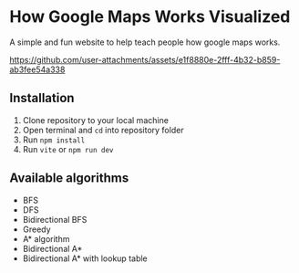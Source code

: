 <h1>How Google Maps Works Visualized</h1>

A simple and fun website to help teach people how google maps works.


https://github.com/user-attachments/assets/e1f8880e-2fff-4b32-b859-ab3fee54a338


## Installation
1. Clone repository to your local machine
2. Open terminal and `cd` into repository folder
3. Run `npm install`
4. Run `vite` or `npm run dev`

## Available algorithms
- BFS
- DFS
- Bidirectional BFS
- Greedy
- A* algorithm
- Bidirectional A*
- Bidirectional A* with lookup table
